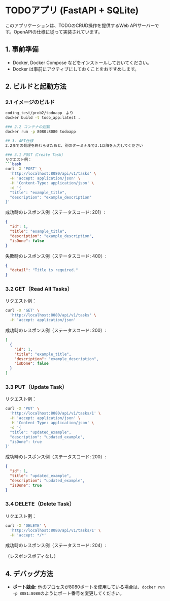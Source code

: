 # TODOアプリ (FastAPI + SQLite)

このアプリケーションは、TODOのCRUD操作を提供するWeb APIサーバーです。OpenAPIの仕様に従って実装されています。

## 1. 事前準備
- Docker, Docker Compose などをインストールしておいてください。
- Docker は事前にアクティブにしておくことをおすすめします。

## 2. ビルドと起動方法

### 2.1 イメージのビルド
```bash
coding_test/prob2/todoapp　より
docker build -t todo_app:latest .

### 2.2 コンテナの起動
docker run -p 8080:8080 todoapp

## 3. API仕様
2.2までの処理を終わらせたあと、別のターミナルで3.1以降を入力してください

### 3.1 POST（Create Task）
リクエスト例：
```bash
curl -X 'POST' \
  'http://localhost:8080/api/v1/tasks' \
  -H 'accept: application/json' \
  -H 'Content-Type: application/json' \
  -d '{
  "title": "example_title",
  "description": "example_description"
}'
```
成功時のレスポンス例（ステータスコード: 201）:
```json
{
  "id": 1,
  "title": "example_title",
  "description": "example_description",
  "isDone": false
}
```

失敗時のレスポンス例（ステータスコード: 400）:
```json
{
  "detail": "Title is required."
}
```

### 3.2 GET（Read All Tasks）
リクエスト例：
```bash
curl -X 'GET' \
  'http://localhost:8080/api/v1/tasks' \
  -H 'accept: application/json'
```
成功時のレスポンス例（ステータスコード: 200）:
```json
[
  {
    "id": 1,
    "title": "example_title",
    "description": "example_description",
    "isDone": false
  }
]
```

### 3.3 PUT（Update Task）
リクエスト例：
```bash
curl -X 'PUT' \
  'http://localhost:8080/api/v1/tasks/1' \
  -H 'accept: application/json' \
  -H 'Content-Type: application/json' \
  -d '{
  "title": "updated_example",
  "description": "updated_example",
  "isDone": true
}'
```
成功時のレスポンス例（ステータスコード: 200）:
```json
{
  "id": 1,
  "title": "updated_example",
  "description": "updated_example",
  "isDone": true
}
```

### 3.4 DELETE（Delete Task）
リクエスト例：
```bash
curl -X 'DELETE' \
  'http://localhost:8080/api/v1/tasks/1' \
  -H 'accept: */*'
```
成功時のレスポンス例（ステータスコード: 204）:

（レスポンスボディなし）

## 4. デバッグ方法

- **ポート競合:** 他のプロセスが8080ポートを使用している場合は、`docker run -p 8081:8080`のようにポート番号を変更してください。
